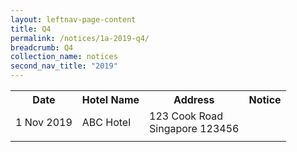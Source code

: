 ```yaml
---
layout: leftnav-page-content
title: Q4 
permalink: /notices/1a-2019-q4/
breadcrumb: Q4 
collection_name: notices
second_nav_title: "2019"
---
```


<table>
  <tr>
    <th>Date</th>
    <th>Hotel Name</th>
    <th>Address</th>
    <th>Notice</th>
  </tr>
  <tr>
    <td>1 Nov 2019</td>
    <td>ABC Hotel</td>
    <td>123 Cook Road<br>Singapore 123456<br></td>
    <td><ahref="/file/Hotel_ABC.pdf"></a></td>
  </tr>
  <tr>
    <td></td>
    <td></td>
    <td></td>
    <td></td>
  </tr>
</table>
